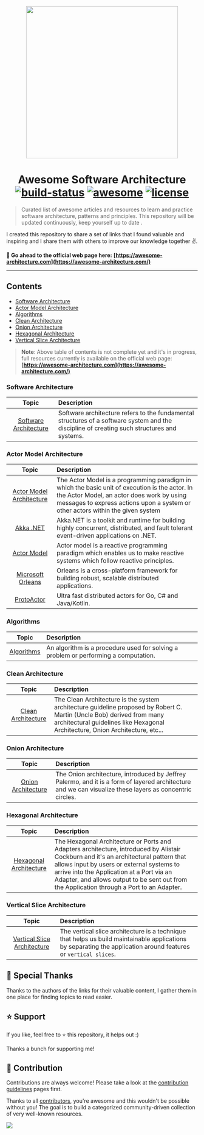 <p align="center">
  <img src="banner.png" height="400">
  <h1 align="center">
   Awesome Software Architecture
    <br>
    <a href="https://github.com/mehdihadeli/awesome-software-architecture/actions/workflows/ci.yml"><img alt="build-status" src="https://img.shields.io/badge/build-passing-brightgreen.svg?style=flat-square" /></a>
    <a href="https://github.com/sindresorhus/awesome" ><img alt="awesome" src="https://awesome.re/badge-flat2.svg?style=flat-square" /></a>
    <a href="https://github.com/mehdihadeli/awesome-software-architecture/blob/main/LICENSE" ><img alt="license" src="https://img.shields.io/badge/License-CC0_1.0-E91E63.svg?style=flat-square" /></a>
  </h1>
</p>

> Curated list of awesome articles and resources to learn and practice software architecture, patterns and principles. This repository will be updated continuously, keep yourself up to date .

I created this repository to share a set of links that I found valuable and inspiring and I share them with others to improve our knowledge together ✌️. 

**🚀 Go ahead to the official web page here:** 
**[https://awesome-architecture.com](https://awesome-architecture.com/)**

--------------------------

## Contents

- [Software Architecture](#software-architecture)
- [Actor Model Architecture](#actor-model-architecture)
- [Algorithms](#algorithms)
- [Clean Architecture](#clean-architecture)
- [Onion Architecture](#onion-architecture)
- [Hexagonal Architecture](#hexagonal-architecture)
- [Vertical Slice Architecture](#vertical-slice-architecture)

> **Note**: Above table of contents is not complete yet and it's in progress, full resources currently is available on the official web page: 
 **[https://awesome-architecture.com](https://awesome-architecture.com/)**

### Software Architecture

| Topic | Description |
|:-------:|:----------- |
| [Software Architecture](docs/software-architecture.md) | Software architecture refers to the fundamental structures of a software system and the discipline of creating such structures and systems.

### Actor Model Architecture

| Topic | Description |
|:-------:|:----------- |
| [Actor Model Architecture](docs/actor-model-architecture/actor-model-architecture.md) |  The Actor Model is a programming paradigm in which the basic unit of execution is the actor. In the Actor Model, an actor does work by using messages to express actions upon a system or other actors within the given system
| [Akka .NET](docs/actor-model-architecture/akka-net.md) |  Akka.NET is a toolkit and runtime for building highly concurrent, distributed, and fault tolerant event-driven applications on .NET.
| [Actor Model](docs/actor-model-architecture/actor-model-architecture.md) |  Actor model is a reactive programming paradigm which enables us to make reactive systems which follow reactive principles.
| [Microsoft Orleans](docs/actor-model-architecture/orleans.md) |Orleans is a cross-platform framework for building robust, scalable distributed applications.  
| [ProtoActor](docs/actor-model-architecture/protoactor.md) | Ultra fast distributed actors for Go, C# and Java/Kotlin.

### Algorithms

| Topic | Description |
|:-------:|:----------- |
| [Algorithms](docs/algorithm.md) |  An algorithm is a procedure used for solving a problem or performing a computation.

### Clean Architecture

| Topic | Description |
|:-------:|:----------- |
| [Clean Architecture](docs/clean-architecture.md) |  The Clean Architecture is the system architecture guideline proposed by Robert C. Martin (Uncle Bob) derived from many architectural guidelines like Hexagonal Architecture, Onion Architecture, etc...

### Onion Architecture
| Topic | Description |
|:-------:|:----------- |
| [Onion Architecture](docs/onion-architecture.md) | The Onion architecture, introduced by Jeffrey Palermo, and it is a form of layered architecture and we can visualize these layers as concentric circles.

### Hexagonal Architecture
| Topic | Description |
|:-------:|:----------- |
| [Hexagonal Architecture](docs/hexagonal-architecture.md) | The Hexagonal Architecture or Ports and Adapters architecture, introduced by Alistair Cockburn and it's an architectural pattern that allows input by users or external systems to arrive into the Application at a Port via an Adapter, and allows output to be sent out from the Application through a Port to an Adapter.

### Vertical Slice Architecture
| Topic | Description |
|:-------:|:----------- |
| [Vertical Slice Architecture](docs/vertical-slice-architecture.md) | The vertical slice architecture is a technique that helps us build maintainable applications by separating the application around features or `vertical slices`. 

## 🙏 Special Thanks

Thanks to the authors of the links for their valuable content, I gather them in one place for finding topics to read easier.

## ⭐ Support 

If you like, feel free to ⭐ this repository, it helps out :)

Thanks a bunch for supporting me!


## 🤝 Contribution

Contributions are always welcome! Please take a look at the [contribution guidelines](https://github.com/mehdihadeli/awesome-software-architecture/blob/main/contributing.md) pages first.

Thanks to all [contributors](https://github.com/mehdihadeli/awesome-software-architecture/graphs/contributors), you're awesome and this wouldn't be possible without you! The goal is to build a categorized community-driven collection of very well-known resources.

<a href="https://github.com/mehdihadeli/awesome-software-architecture/graphs/contributors">
  <img src="https://contrib.rocks/image?repo=mehdihadeli/awesome-software-architecture" />
</a>
